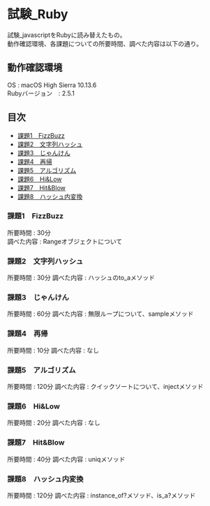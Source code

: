 # 試験_Ruby
試験_javascriptをRubyに読み替えたもの。  
動作確認環境、各課題についての所要時間、調べた内容は以下の通り。　　
  
  
## 動作確認環境
OS : macOS High Sierra 10.13.6  
Rubyバージョン　: 2.5.1

## 目次
- [課題1　FizzBuzz](###課題1　FizzBuzz)
- [課題2　文字列ハッシュ](###課題2　文字列ハッシュ)
- [課題3　じゃんけん](###課題3　じゃんけん)
- [課題4　再帰](###課題4　再帰)
- [課題5　アルゴリズム](###課題5　アルゴリズム)
- [課題6　Hi&Low](###課題6　Hi&Low)
- [課題7　Hit&Blow](###課題7　Hit&Blow)
- [課題8　ハッシュ内変換](###課題8　ハッシュ内変換)

### 課題1　FizzBuzz
所要時間 : 30分  
調べた内容 : Rangeオブジェクトについて

### 課題2　文字列ハッシュ
所要時間 : 30分
調べた内容 : ハッシュのto_aメソッド

### 課題3　じゃんけん
所要時間 : 60分
調べた内容 : 無限ループについて、sampleメソッド

### 課題4　再帰
所要時間 : 10分
調べた内容 : なし

### 課題5　アルゴリズム
所要時間 : 120分
調べた内容 : クイックソートについて、injectメソッド

### 課題6　Hi&Low
所要時間 : 20分
調べた内容 : なし

### 課題7　Hit&Blow
所要時間 : 40分
調べた内容 : uniqメソッド

### 課題8　ハッシュ内変換
所要時間 : 120分
調べた内容 : instance_of?メソッド、is_a?メソッド
